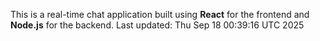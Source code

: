 This is a real-time chat application built using **React** for the frontend and **Node.js** for the backend.
Last updated: Thu Sep 18 00:39:16 UTC 2025
